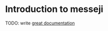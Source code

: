 # Introduction to messeji

TODO: write [great documentation](http://jacobian.org/writing/what-to-write/)

